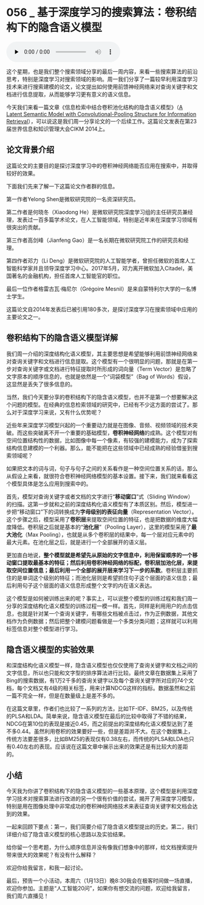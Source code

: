 # 056 _ 基于深度学习的搜索算法：卷积结构下的隐含语义模型

<audio id="audio" title="056 | 基于深度学习的搜索算法：卷积结构下的隐含语义模型" controls="" preload="none"><source id="mp3" src="https://static001.geekbang.org/resource/audio/fb/71/fb0b9da046291a8207a37279cc63bb71.mp3"></audio>

这个星期，也是我们整个搜索领域分享的最后一周内容，来看一些搜索算法的前沿思考，特别是深度学习对搜索领域的影响。周一我们分享了一篇较早利用深度学习技术来进行搜索建模的论文，论文提出如何使用前馈神经网络来对查询关键字和文档进行信息提取，从而能够学习更有意义的语义信息。

今天我们来看一篇文章《信息检索中结合卷积池化结构的隐含语义模型》（[A Latent Semantic Model with Convolutional-Pooling Structure for Information Retrieval](http://www.iro.umontreal.ca/~lisa/pointeurs/ir0895-he-2.pdf)），可以说这是我们周一分享论文的一个后续工作。这篇论文发表在第23届世界信息和知识管理大会CIKM 2014上。

## 论文背景介绍

这篇论文的主要目的是探讨深度学习中的卷积神经网络能否应用在搜索中，并取得较好的效果。

下面我们先来了解一下这篇论文作者群的信息。

第一作者Yelong Shen是微软研究院的一名资深研究员。

第二作者是何晓冬（Xiaodong He）是微软研究院深度学习组的主任研究员兼经理，发表过一百多篇学术论文，在人工智能领域，特别是近年来在深度学习领域有很突出的贡献。

第三作者高剑峰（Jianfeng Gao）是一名长期在微软研究院工作的研究员和经理。

第四作者邓力（Li Deng）是微软研究院的人工智能学者，曾担任微软的首席人工智能科学家并且领导深度学习中心。2017年5月，邓力离开微软加入Citadel，美国著名的金融机构，担任首席人工智能官的职位。

最后一位作者格雷古瓦·梅尼尔（Grégoire Mesnil）是来自蒙特利尔大学的一名博士学生。

这篇论文自2014年发表后已被引用180多次，是探讨深度学习在搜索领域中应用的主要论文之一。

## 卷积结构下的隐含语义模型详解

我们周一介绍的深度结构化语义模型，其主要思想是希望能够利用前馈神经网络来对查询关键字和文档进行信息提取。这个模型有一个很明显的问题，那就是在第一步对查询关键字或文档进行特征提取时所形成的词向量（Term Vector）是忽略了文字原本的顺序信息的，也就是依然是一个“词袋模型”（Bag of Words）假设，这显然是丢失了很多信息的。

当然，我们今天要分享的卷积结构下的隐含语义模型，也并不是第一个想要解决这个问题的模型。在经典的信息检索领域的研究中，已经有不少这方面的尝试了。那么对于深度学习来说，又有什么优势呢？

近些年来深度学习模型兴起的一个重要动力就是在图像、音频、视频领域的技术突破。而这些突破离不开一个重要的基础模型，**卷积神经网络**的成熟。这个模型对有空间位置结构性的数据，比如图像中每一个像素，有较强的建模能力，成为了探索结构信息建模的一个利器。那么，能不能把在这些领域中已经成熟的经验借鉴到搜索领域呢？

如果把文本的词与词，句子与句子之间的关系看作是一种空间位置关系的话，那么从假设上来看，就很符合卷积神经网络模型的基本设置。接下来，我们就来看看这个模型具体是怎么应用到搜索中的。

首先，模型对查询关键字或者文档的文字进行“**移动窗口**”式（Sliding Window）的扫描。这第一步就和之前的深度结构化语义模型有了本质区别。然后，模型进一步把“移动窗口”下的词转换成为**字母级别的表征向量**（Representation Vector）。这个步骤之后，模型采用了**卷积层**来提取空间位置的特征，也是把数据的维度大幅度降低。卷积层之后就是基本的“**池化层**”（Pooling Layer），这里的模型采用了**最大池化**（Max Pooling），也就是从多个卷积层的结果中，每一个层对应元素中的最大元素。在池化层之后，就是进行一个全部展开的语义层。

更加直白地说，**整个模型就是希望先从原始的文字信息中，利用保留顺序的一个移动窗口提取最基本的特征；然后利用卷积神经网络的标配，卷积层加池化层，来提取空间位置信息；最后利用一个全部的展开层来学习下一步的系数**。卷积层主要抓住的是单词这个级别的特征；而池化层则是希望抓住句子这个层面的语义信息；最后利用句子这个层面的语义信息形成整个文字的内在语义表达。

这个模型是如何被训练出来的呢？事实上，可以说整个模型的训练过程和我们周一分享的深度结构化语义模型的训练过程一模一样。首先，同样是利用用户的点击信息，也就是针对某一个查询关键字，有哪些文档被点击过，作为正例数据，其他文档作为负例数据；然后把整个建模问题看做是一个多类分类问题；这样就可以利用标签信息对整个模型进行学习。

## 隐含语义模型的实验效果

和深度结构化语义模型一样，隐含语义模型也仅仅使用了查询关键字和文档之间的文字信息，所以也只能和文字型的排序算法进行比较。最终文章在数据集上采用了Bing的搜索数据，有1万2千多的查询关键字以及每个查询关键字所对应的74个文档，每个文档又有4级的相关标签，用来计算NDCG这样的指标。数据虽然和之前一篇不完全一样，但是在数量级上是差不多的。

在这篇文章里，作者们也比较了一系列的方法，比如TF-IDF、BM25，以及传统的PLSA和LDA。简单来说，隐含语义模型在最后的比较中取得了不错的结果，NDCG在第10位的表现是接近0.45，而之前提出的深度结构化语义模型达到了差不多0.44。虽然利用卷积的效果要好一些，但是差距并不大。在这个数据集上，传统方法要差很多，比如BM25的表现仅有0.38左右，而传统的PLSA和LDA也只有0.40左右的表现。应该说在这篇文章中展示出来的效果还是有比较大的差距的。

## 小结

今天我为你讲了卷积结构下的隐含语义模型的一些基本原理，这个模型是利用深度学习技术对搜索算法进行改进的另一个很有价值的尝试，揭开了用深度学习模型，特别是用在图像处理中非常成功的卷积神经网络技术来表征查询关键字和文档会达到的效果。

一起来回顾下要点：第一，我们简要介绍了隐含语义模型提出的历史。第二，我们详细介绍了隐含语义模型的核心思路以及实验结果。

给你留一个思考题，为什么顺序信息并没有像我们想象中的那样，给文档搜索提升带来很大的效果呢？有没有什么解释？

欢迎你给我留言，和我一起讨论。

最后，预告一个小活动，本周六（1月13日）晚8:30我会在极客时间做一场直播，欢迎你参加。主题是“人工智能20问”，如果你有想交流的问题，欢迎给我留言，我们周六直播见！

<img src="https://static001.geekbang.org/resource/image/03/a4/036075efeb9f168a768b32cd178ce9a4.jpg" alt="" />


